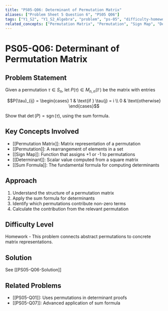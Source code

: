 ```yaml
---
title: "PS05-Q06: Determinant of Permutation Matrix"
aliases: ["Problem Sheet 5 Question 6", "PS05 Q06"]
tags: ["Y1_S2", "Y1_S2_Algebra", "problem", "ps-05", "difficulty-homework", "permutation-matrix", "sum-formula"]
related_concepts: ["Permutation Matrix", "Permutation", "Sign Map", "Determinant", "Sum Formula"]
---
```


# PS05-Q06: Determinant of Permutation Matrix

## Problem Statement
Given a permutation $\tau \in S_n$, let $P(\tau) \in M_{n,n}(\mathbb{F})$ be the matrix with entries

$$P(\tau)_{ij} = \begin{cases}
1 & \text{if } \tau(j) = i \\
0 & \text{otherwise}
\end{cases}$$

Show that $\operatorname{det}(P) = \operatorname{sgn}(\tau)$, using the sum formula.

## Key Concepts Involved
- [[Permutation Matrix]]: Matrix representation of a permutation
- [[Permutation]]: A rearrangement of elements in a set
- [[Sign Map]]: Function that assigns +1 or -1 to permutations
- [[Determinant]]: Scalar value computed from a square matrix
- [[Sum Formula]]: The fundamental formula for computing determinants

## Approach
1. Understand the structure of a permutation matrix
2. Apply the sum formula for determinants
3. Identify which permutations contribute non-zero terms
4. Calculate the contribution from the relevant permutation

## Difficulty Level
Homework - This problem connects abstract permutations to concrete matrix representations.

## Solution
See [[PS05-Q06-Solution]]

## Related Problems
- [[PS05-Q01]]: Uses permutations in determinant proofs
- [[PS05-Q07]]: Advanced application of sum formula
